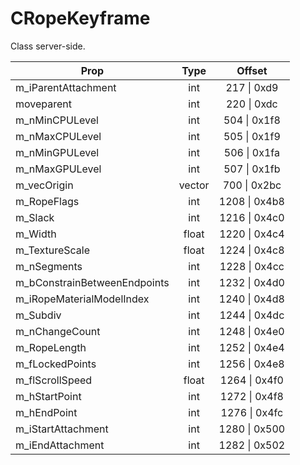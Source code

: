# CRopeKeyframe
Class server-side.

|Prop|Type|Offset|
|---|:-:|:-:|
|m_iParentAttachment|int|217 \| 0xd9|
|moveparent|int|220 \| 0xdc|
|m_nMinCPULevel|int|504 \| 0x1f8|
|m_nMaxCPULevel|int|505 \| 0x1f9|
|m_nMinGPULevel|int|506 \| 0x1fa|
|m_nMaxGPULevel|int|507 \| 0x1fb|
|m_vecOrigin|vector|700 \| 0x2bc|
|m_RopeFlags|int|1208 \| 0x4b8|
|m_Slack|int|1216 \| 0x4c0|
|m_Width|float|1220 \| 0x4c4|
|m_TextureScale|float|1224 \| 0x4c8|
|m_nSegments|int|1228 \| 0x4cc|
|m_bConstrainBetweenEndpoints|int|1232 \| 0x4d0|
|m_iRopeMaterialModelIndex|int|1240 \| 0x4d8|
|m_Subdiv|int|1244 \| 0x4dc|
|m_nChangeCount|int|1248 \| 0x4e0|
|m_RopeLength|int|1252 \| 0x4e4|
|m_fLockedPoints|int|1256 \| 0x4e8|
|m_flScrollSpeed|float|1264 \| 0x4f0|
|m_hStartPoint|int|1272 \| 0x4f8|
|m_hEndPoint|int|1276 \| 0x4fc|
|m_iStartAttachment|int|1280 \| 0x500|
|m_iEndAttachment|int|1282 \| 0x502|
